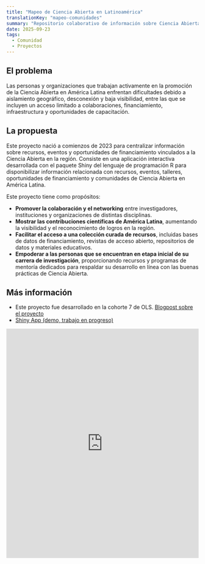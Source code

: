 ```yaml
---
title: "Mapeo de Ciencia Abierta en Latinoamérica"
translationKey: "mapeo-comunidades"
summary: "Repositorio colaborativo de información sobre Ciencia Abierta en español."
date: 2025-09-23
tags:
  - Comunidad
  - Proyectos
---
```


## El problema
Las personas y organizaciones que trabajan activamente en la promoción de la Ciencia Abierta en América Latina enfrentan dificultades debido a aislamiento geográfico, desconexión y baja visibilidad, entre las que se incluyen un acceso limitado a colaboraciones, financiamiento, infraestructura y oportunidades de capacitación.

## La propuesta
Este proyecto nació a comienzos de 2023 para centralizar información sobre recursos, eventos y oportunidades de financiamiento vinculados a la Ciencia Abierta en la región. Consiste en una aplicación interactiva desarrollada con el paquete Shiny del lenguaje de programación R para disponibilizar información relacionada con recursos, eventos, talleres, oportunidades de financiamiento y comunidades de Ciencia Abierta en América Latina.

Este proyecto tiene como propósitos:
* **Promover la colaboración y el networking** entre investigadores, instituciones y organizaciones de distintas disciplinas.
* **Mostrar las contribuciones científicas de América Latina**, aumentando la visibilidad y el reconocimiento de logros en la región.
* **Facilitar el acceso a una colección curada de recursos**, incluidas bases de datos de financiamiento, revistas de acceso abierto, repositorios de datos y materiales educativos.
* **Empoderar a las personas que se encuentran en etapa inicial de su carrera de investigación**, proporcionando recursos y programas de mentoría dedicados para respaldar su desarrollo en línea con las buenas prácticas de Ciencia Abierta.

## Más información
- Este proyecto fue desarrollado en la cohorte 7 de OLS. [Blogpost sobre el proyecto](https://openlifesci.org/posts/2023/07/17/ols-7-mapping-open-science-communities-LATAM/)
- [Shiny App (demo, trabajo en progreso)](https://metadocencia.shinyapps.io/mapeo_comunidades/)

<iframe height="600" width="100%" frameborder="no" src="https://metadocencia.shinyapps.io/mapeo_comunidades/"></iframe>
